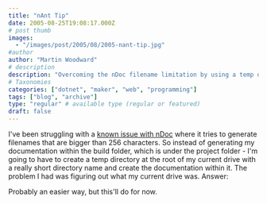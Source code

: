 ```yaml
---
title: "nAnt Tip"
date: 2005-08-25T19:08:17.000Z
# post thumb
images:
  - "/images/post/2005/08/2005-nant-tip.jpg"
#author
author: "Martin Woodward"
# description
description: "Overcoming the nDoc filename limitation by using a temp directory at the root of my drive for smoother documentation generation."
# Taxonomies
categories: ["dotnet", "maker", "web", "programming"]
tags: ["blog", "archive"]
type: "regular" # available type (regular or featured)
draft: false
---
```

I've been struggling with a [known issue with nDoc](http://ndoc.sourceforge.net/content/knownissues.htm) where it tries to generate filenames that are bigger than 256 characters.  So instead of generating my documentation within the build folder, which is under the project folder - I'm going to have to create a temp directory at the root of my current drive with a really short directory name and create the documentation within it.  The problem I had was figuring out what my current drive was.  Answer:

<echo message="${[directory::get-directory-root](http://nant.sourceforge.net/release/0.85-rc3/help/functions/directory.get-directory-root.html)('.')}" />

Probably an easier way, but this'll do for now.